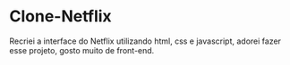 # Clone-Netflix
Recriei a interface do Netflix utilizando html, css e javascript, adorei fazer esse projeto, gosto muito de front-end.
